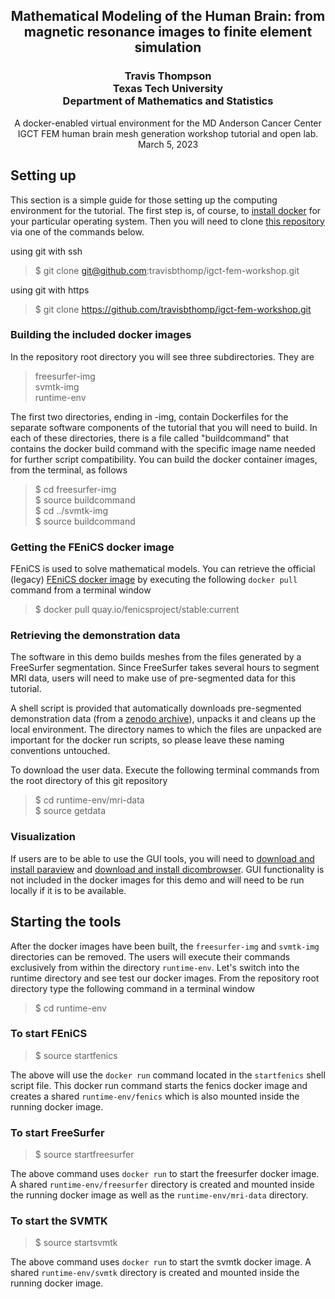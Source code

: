 <h2 align=center>Mathematical Modeling of the Human Brain: from magnetic resonance images to finite element simulation</h2>
<h3 align=center>Travis Thompson<br>Texas Tech University<br>Department of Mathematics and Statistics</h2>
<p align=center>A docker-enabled virtual environment for the MD Anderson Cancer Center IGCT FEM human brain mesh generation workshop tutorial and open lab. March 5, 2023</p>

## Setting up
This section is a simple guide for those setting up the computing environment for the tutorial.  The first step is, of course, to [install docker](https://docs.docker.com/get-docker/) for your particular operating system.  Then you will need to clone [this repository](https://github.com/travisbthomp/igct-fem-workshop) via one of the commands below.

using git with ssh

> $ git clone git@github.com:travisbthomp/igct-fem-workshop.git

using git with https

> $ git clone https://github.com/travisbthomp/igct-fem-workshop.git

### Building the included docker images

In the repository root directory you will see three subdirectories.  They are

>freesurfer-img\
>svmtk-img\
>runtime-env

The first two directories, ending in -img, contain Dockerfiles for the separate software components of the tutorial that you will need to build.  In each of these directories, there is a file called "buildcommand" that contains the docker build command with the specific image name needed for further script compatibility. You can build the docker container images, from the terminal, as follows

> $ cd freesurfer-img\
> $ source buildcommand\
> $ cd ../svmtk-img\
> $ source buildcommand 

### Getting the FEniCS docker image
FEniCS is used to solve mathematical models. You can retrieve the official (legacy) [FEniCS docker image](https://fenicsproject.org/download/archive/) by executing the following `docker pull` command from a terminal window

> $ docker pull quay.io/fenicsproject/stable:current

### Retrieving the demonstration data
The software in this demo builds meshes from the files generated by a FreeSurfer segmentation.  Since FreeSurfer takes several hours to segment MRI data, users will need to make use of pre-segmented data for this tutorial. 

A shell script is provided that automatically downloads pre-segmented demonstration data (from a [zenodo archive](https://zenodo.org/record/4899120#.Y_rNntLMKXI)), unpacks it and cleans up the local environment.  The directory names to which the files are unpacked are important for the docker run scripts, so please leave these naming conventions untouched.

To download the user data.  Execute the following terminal commands from the root directory of this git repository

> $ cd runtime-env/mri-data\
> $ source getdata



### Visualization
If users are to be able to use the GUI tools, you will need to [download and install paraview](https://www.paraview.org/download/) and [download and install dicombrowser](https://download.xnat.org/dicombrowser/).  GUI functionality is not included in the docker images for this demo and will need to be run locally if it is to be available.

## Starting the tools
After the docker images have been built, the `freesurfer-img` and `svmtk-img` directories can be removed.  The users will execute their commands exclusively from within the directory `runtime-env`.  Let's switch into the runtime directory and see test our docker images.  From the repository root directory type the following command in a terminal window

> $ cd runtime-env

### To start FEniCS
> $ source startfenics

The above will use the `docker run` command located in the `startfenics` shell script file.  This docker run command starts the fenics docker image and creates a shared `runtime-env/fenics` which is also mounted inside the running docker image.

### To start FreeSurfer
> $ source startfreesurfer

The above command uses `docker run` to start the freesurfer docker image.  A shared `runtime-env/freesurfer` directory is created and mounted inside the running docker image as well as the `runtime-env/mri-data` directory.

### To start the SVMTK
> $ source startsvmtk

The above command uses `docker run` to start the svmtk docker image.  A shared `runtime-env/svmtk` directory is created and mounted inside the running docker image.